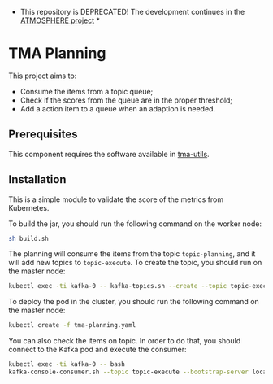 * This repository is DEPRECATED! The development continues in the [ATMOSPHERE project](https://github.com/eubr-atmosphere/tma-framework-p/tree/master/development) *

# TMA Planning

This project aims to:
* Consume the items from a topic queue;
* Check if the scores from the queue are in the proper threshold;
* Add a action item to a queue when an adaption is needed.

## Prerequisites

This component requires the software available in [tma-utils](https://github.com/joseadp/tma-utils).

## Installation

This is a simple module to validate the score of the metrics from Kubernetes.

To build the jar, you should run the following command on the worker node:
```sh
sh build.sh
```

The planning will consume the items from the topic `topic-planning`, and it will add new topics to `topic-execute`. To create the topic, you should run on the master node:
```sh
kubectl exec -ti kafka-0 -- kafka-topics.sh --create --topic topic-execute --zookeeper zk-0.zk-hs.default.svc.cluster.local:2181 --partitions 1 --replication-factor 1
```

To deploy the pod in the cluster, you should run the following command on the master node:

```sh
kubectl create -f tma-planning.yaml
```

You can also check the items on topic. In order to do that, you should connect to the Kafka pod and execute the consumer:
```sh
kubectl exec -ti kafka-0 -- bash
kafka-console-consumer.sh --topic topic-execute --bootstrap-server localhost:9093
```
